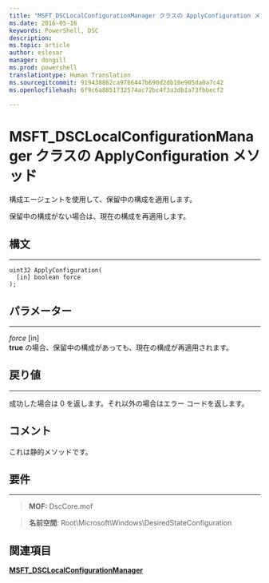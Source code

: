 ```yaml
---
title: "MSFT_DSCLocalConfigurationManager クラスの ApplyConfiguration メソッド"
ms.date: 2016-05-16
keywords: PowerShell, DSC
description: 
ms.topic: article
author: eslesar
manager: dongill
ms.prod: powershell
translationtype: Human Translation
ms.sourcegitcommit: 919438862ca9786447b690d2db10e905da0a7c42
ms.openlocfilehash: 6f9c6a8851732574ac72bc4f3a3db1a73fbbecf2

---
```


# MSFT_DSCLocalConfigurationManager クラスの ApplyConfiguration メソッド

構成エージェントを使用して、保留中の構成を適用します。 

保留中の構成がない場合は、現在の構成を再適用します。


## 構文
------

```mof
uint32 ApplyConfiguration(
  [in] boolean force
);
```

## パラメーター
----------

*force* \[in\]  
**true** の場合、保留中の構成があっても、現在の構成が再適用されます。

## 戻り値
------------

成功した場合は 0 を返します。それ以外の場合はエラー コードを返します。

## コメント

これは静的メソッドです。

## 要件
------------
>**MOF:** DscCore.mof

>**名前空間**: Root\Microsoft\Windows\DesiredStateConfiguration


## 関連項目


[**MSFT_DSCLocalConfigurationManager**](msft-dsclocalconfigurationmanager.md)

 

 






<!--HONumber=Aug16_HO3-->


